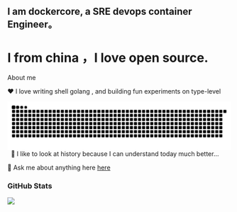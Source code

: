    ## I am dockercore, a  SRE devops container Engineer。
   # I from  china ，I love open source.

About me


❤️ I love writing shell  golang , and building fun experiments on type-level

<img align="center" src="https://raw.githubusercontent.com/plexpt/plexpt/snake/github-snake.svg"> 
🚀 I like to look at history because I can understand today much better...

💬 Ask me about anything here  [here](https://github.com/dockercore/K8s-tools/issues) 


### GitHub Stats



![](https://github-profile-trophy.vercel.app/?username=dockercore)




